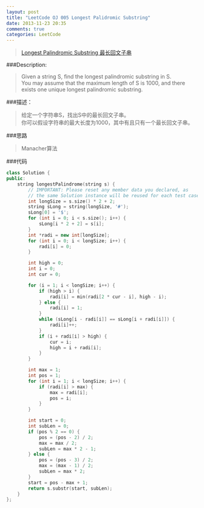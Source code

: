 ```yaml
---
layout: post
title: "LeetCode OJ 005 Longest Palidromic Substring"
date: 2013-11-23 20:35
comments: true
categories: LeetCode
---
```

>[Longest Palindromic Substring 最长回文子串](http://oj.leetcode.com/problems/longest-palindromic-substring/)

###Description:
>Given a string S, find the longest palindromic substring in S.   
>You may assume that the maximum length of S is 1000, and there exists one unique longest palindromic substring.
<!--more-->
###描述：
>给定一个字符串S，找出S中的最长回文子串。  
>你可以假设字符串的最大长度为1000，其中有且只有一个最长回文子串。

###思路
>Manacher算法

###代码
```cpp Longest Palidromic Substring
class Solution {
public:
	string longestPalindrome(string s) {
		// IMPORTANT: Please reset any member data you declared, as
		// the same Solution instance will be reused for each test case.
		int longSize = s.size() * 2 + 2;
		string sLong = string(longSize, '#');
		sLong[0] = '$';
		for (int i = 0; i < s.size(); i++) {
			sLong[i * 2 + 2] = s[i];
		}
		int *radi = new int[longSize];
		for (int i = 0; i < longSize; i++) {
			radi[i] = 0;
		}

		int high = 0;
		int i = 0;
		int cur = 0;

		for (i = 1; i < longSize; i++) {
			if (high > i) {
				radi[i] = min(radi[2 * cur - i], high - i);
			} else {
				radi[i] = 1;
			}
			while (sLong[i - radi[i]] == sLong[i + radi[i]]) {
				radi[i]++;
			}
			if (i + radi[i] > high) {
				cur = i;
				high = i + radi[i];
			}
		}

		int max = 1;
		int pos = 1;
		for (int i = 1; i < longSize; i++) {
			if (radi[i] > max) {
				max = radi[i];
				pos = i;
			}
		}

		int start = 0;
		int subLen = 0;
		if (pos % 2 == 0) {
			pos = (pos - 2) / 2;
			max = max / 2;
			subLen = max * 2 - 1;
		} else {
			pos = (pos - 3) / 2;
			max = (max - 1) / 2;
			subLen = max * 2;
		}
		start = pos - max + 1;
		return s.substr(start, subLen);
	}
};
```